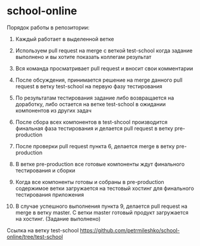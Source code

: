 # school-online

Порядок работы в репозитории:

1. Каждый работает в выделенной ветке

2. Используем pull request на merge с веткой test-school когда задание выполнено и вы хотите показать коллегам результат

3. Вся команда просматривает pull request и вносит свои комментарии

4. После обсуждения, принимается решение на merge данного pull request в ветку test-school на первую фазу тестирования

5. По результатам тестирования задание либо возвращается на доработку, либо остается на ветке test-school в ожидании компонентов из других задач

6. После сбора всех компонентов в test-shcool производится финальная фаза тестирования и делается pull request в ветку pre-production

7. После проверки pull request пункта 6, делается merge в ветку pre-production

8. В ветке pre-production все готовые компоненты ждут финального тестирования и сборки 

9. Когда все компоненты готовы и собраны в pre-production содержимое ветки загружается на тестовый хостинг для финального тестирования приложения

10. В случае успешного выполнения пункта 9, делается pull request на merge в ветку master. С ветки master готовый продукт загружается на хостинг. (Задание выполнено)


Ссылка на ветку test-school https://github.com/petrmileshko/school-online/tree/test-school

